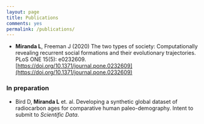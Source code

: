 ```yaml
---
layout: page
title: Publications
comments: yes
permalink: /publications/
---
```


*  **Miranda L**, Freeman J (2020) The two types of society: Computationally revealing recurrent social formations and their evolutionary trajectories. PLoS ONE 15(5): e0232609. [https://doi.org/10.1371/journal.pone.0232609](https://doi.org/10.1371/journal.pone.0232609)

### In preparation

* Bird D, **Miranda L** et. al. Developing a synthetic global dataset of radiocarbon ages for comparative human paleo-demography. Intent to submit to _Scientific Data_.
